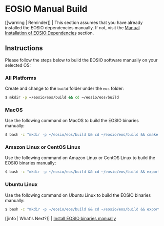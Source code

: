 # EOSIO Manual Build

[[warning | Reminder]]
| This section assumes that you have already installed the EOSIO dependencies manually. If not, visit the [Manual Installation of EOSIO Dependencies](00_eosio-dependencies/index.md#manual-installation-of-dependencies) section.

## Instructions

Please follow the steps below to build the EOSIO software manually on your selected OS:

### All Platforms

Create and change to the `build` folder under the `eos` folder:

```sh
$ mkdir -p ~/eosio/eos/build && cd ~/eosio/eos/build
```

### MacOS

Use the following command on MacOS to build the EOSIO binaries manually:

```sh
$ bash -c "mkdir -p ~/eosio/eos/build && cd ~/eosio/eos/build && cmake -DCMAKE_BUILD_TYPE='Release' -DBUILD_MONGO_DB_PLUGIN=true -DCMAKE_TOOLCHAIN_FILE=~/eosio/eos/.cicd/helpers/clang.make .. && make -j$(getconf _NPROCESSORS_ONLN)"
```

### Amazon Linux or CentOS Linux

Use the following command on Amazon Linux or CentOS Linux to build the EOSIO binaries manually:

```sh
$ bash -c "mkdir -p ~/eosio/eos/build && cd ~/eosio/eos/build && export PATH=/usr/lib64/ccache:\$PATH && cmake -DCMAKE_BUILD_TYPE='Release' -DBUILD_MONGO_DB_PLUGIN=true -DCMAKE_TOOLCHAIN_FILE=~/eosio/eos/.cicd/helpers/clang.make -DCMAKE_CXX_COMPILER_LAUNCHER=ccache .. && make -j$(nproc)"
```

### Ubuntu Linux

Use the following command on Ubuntu Linux to build the EOSIO binaries manually:

```sh
$ bash -c "mkdir -p ~/eosio/eos/build && cd ~/eosio/eos/build && export PATH=/usr/lib/ccache:\${PATH} && cmake -DCMAKE_BUILD_TYPE='Release' -DBUILD_MONGO_DB_PLUGIN=true -DCMAKE_TOOLCHAIN_FILE=~/eosio/eos/.cicd/helpers/clang.make -DCMAKE_CXX_COMPILER_LAUNCHER=ccache .. && make -j$(nproc)"
```

[[info | What's Next?]]
| [Install EOSIO binaries manually](../../03_install-eosio-binaries.md#using-make-install)
